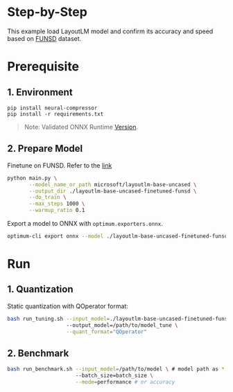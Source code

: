 Step-by-Step
============

This example load LayoutLM model and confirm its accuracy and speed based on [FUNSD](https://huggingface.co/datasets/nielsr/funsd) dataset.

# Prerequisite

## 1. Environment
```shell
pip install neural-compressor
pip install -r requirements.txt
```
> Note: Validated ONNX Runtime [Version](/docs/source/installation_guide.md#validated-software-environment).

## 2. Prepare Model
Finetune on FUNSD. Refer to the [link](https://github.com/microsoft/unilm/tree/master/layoutlm#fine-tuning-example-on-funsd)

```bash
python main.py \
       --model_name_or_path microsoft/layoutlm-base-uncased \
       --output_dir ./layoutlm-base-uncased-finetuned-funsd \
       --do_train \
       --max_steps 1000 \
       --warmup_ratio 0.1 
```

Export a model to ONNX with `optimum.exporters.onnx`.

```bash
optimum-cli export onnx --model ./layoutlm-base-uncased-finetuned-funsd ./layoutlm-base-uncased-finetuned-funsd-onnx/ --task=token-classification
```

# Run

## 1. Quantization

Static quantization with QOperator format:

```bash
bash run_tuning.sh --input_model=./layoutlm-base-uncased-finetuned-funsd-onnx/model.onnx \ # model path as *.onnx
                   --output_model=/path/to/model_tune \
                   --quant_format="QOperator"
```


## 2. Benchmark

```bash
bash run_benchmark.sh --input_model=/path/to/model \ # model path as *.onnx
                      --batch_size=batch_size \
                      --mode=performance # or accuracy
```
